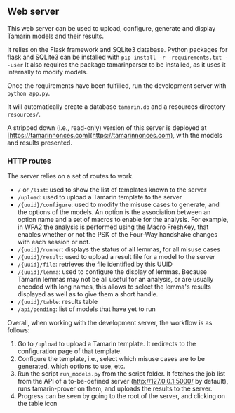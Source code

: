 ## Web server

This web server can be used to upload, configure, generate and display Tamarin models and their results.

It relies on the Flask framework and SQLite3 database.
Python packages for flask and SQLite3 can be installed with `pip install -r -requirements.txt --user`
It also requires the package tamarinparser to be installed, as it uses it internally to modify models.

Once the requirements have been fulfilled, run the development server with `python app.py`.

It will automatically create a database `tamarin.db` and a resources directory `resources/`.

A stripped down (i.e., read-only) version of this server is deployed at [https://tamarinnonces.com](https://tamarinnonces.com), with the models and results presented.

### HTTP routes

The server relies on a set of routes to work.

- `/` or `/list`: used to show the list of templates known to the server
- `/upload`: used to upload a Tamarin template to the server
- `/{uuid}/configure`: used to modify the misuse cases to generate, and the options of the models. An option is the association between an option name and a set of macros to enable for the analysis. For example, in WPA2 the analysis is performed using the Macro FreshKey, that enables whether or not the PSK of the Four-Way handshake changes with each session or not.
- `/{uuid}/runner`: displays the status of all lemmas, for all misuse cases
- `/{uuid}/result`: used to upload a result file for a model to the server
- `/{uuid}/file`: retrieves the file identified by this UUID
- `/{uuid}/lemma`: used to configure the display of lemmas. Because Tamarin lemmas may not be all useful for an analysis, or are usually encoded with long names, this allows to select the lemma's results displayed as well as to give them a short handle.
- `/{uuid}/table`: results table
- `/api/pending`: list of models that have yet to run

Overall, when working with the development server, the workflow is as follows:

1. Go to `/upload` to upload a Tamarin template. It redirects to the configuration page of that template.
2. Configure the template, i.e., select which misuse cases are to be generated, which options to use, etc.
3. Run the script `run_models.py` from the script folder. It fetches the job list from the API of a to-be-defined server (http://127.0.0.1:5000/ by default), runs tamarin-prover on them, and uploads the results to the server.
4. Progress can be seen by going to the root of the server, and clicking on the table icon
